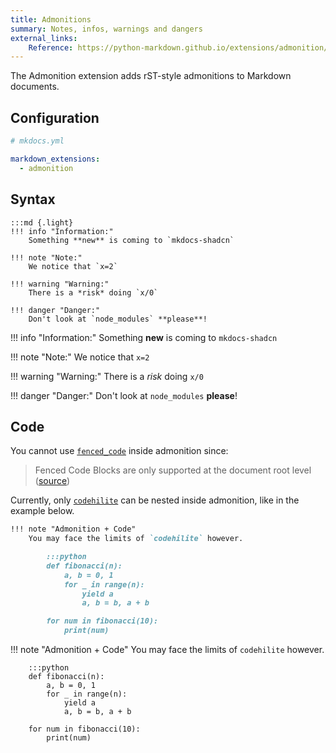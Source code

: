 ```yaml
---
title: Admonitions
summary: Notes, infos, warnings and dangers
external_links:
    Reference: https://python-markdown.github.io/extensions/admonition/
---
```


The Admonition extension adds rST-style admonitions to Markdown documents.

## Configuration

```yaml
# mkdocs.yml

markdown_extensions:
  - admonition
```

## Syntax

    :::md {.light}
    !!! info "Information:"
        Something **new** is coming to `mkdocs-shadcn`

    !!! note "Note:"
        We notice that `x=2`

    !!! warning "Warning:"
        There is a *risk* doing `x/0`

    !!! danger "Danger:"
        Don't look at `node_modules` **please**! 


!!! info "Information:"
    Something **new** is coming to `mkdocs-shadcn`

!!! note "Note:"
    We notice that `x=2`

!!! warning "Warning:"
    There is a *risk* doing `x/0`

!!! danger "Danger:"
    Don't look at `node_modules` **please**! 

## Code

You cannot use [`fenced_code`](./fenced_code.md) inside admonition since:
> Fenced Code Blocks are only supported at the document root level ([source](https://python-markdown.github.io/extensions/fenced_code_blocks/#syntax))

Currently, only [`codehilite`](./codehilite.md) can be nested inside admonition, like in the example below.

```md
!!! note "Admonition + Code"
    You may face the limits of `codehilite` however.

        :::python
        def fibonacci(n):
            a, b = 0, 1
            for _ in range(n):
                yield a
                a, b = b, a + b

        for num in fibonacci(10):
            print(num)
```

!!! note "Admonition + Code"
    You may face the limits of `codehilite` however.

        :::python
        def fibonacci(n):
            a, b = 0, 1
            for _ in range(n):
                yield a
                a, b = b, a + b

        for num in fibonacci(10):
            print(num)
